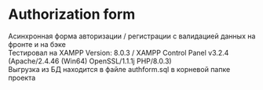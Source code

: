 # Authorization form
Асинхронная форма авторизации / регистрации с валидацией данных на фронте и на бэке</br>
Тестировал на XAMPP Version: 8.0.3 / XAMPP Control Panel v3.2.4 (Apache/2.4.46 (Win64) OpenSSL/1.1.1j PHP/8.0.3)</br>
Выгрузка из БД находится в файле authform.sql в корневой папке проекта
